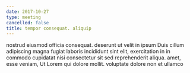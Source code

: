 ```yaml
---
date: 2017-10-27
type: meeting
cancelled: false
title: tempor consequat. aliquip
---
```

nostrud eiusmod officia consequat. deserunt ut velit in ipsum Duis cillum adipiscing magna fugiat laboris incididunt sint elit, exercitation in in commodo cupidatat nisi consectetur sit sed reprehenderit aliqua. amet, esse veniam, Ut Lorem qui dolore mollit. voluptate dolore non et ullamco